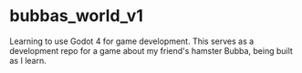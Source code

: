 # bubbas_world_v1
Learning to use Godot 4 for game development. This serves as a development repo for a game about my friend's hamster Bubba, being built as I learn.
